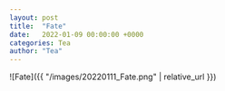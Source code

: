 ```yaml
---
layout: post
title:  "Fate"
date:   2022-01-09 00:00:00 +0000
categories: Tea
author: "Tea"
---
```




![Fate]({{ "/images/20220111_Fate.png" | relative_url }})